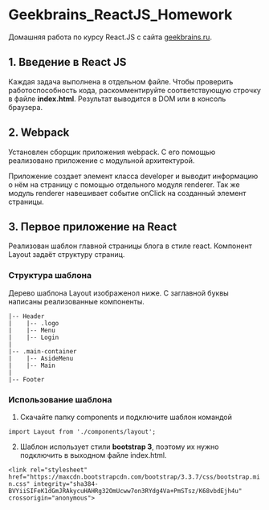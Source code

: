 # Geekbrains_ReactJS_Homework
Домашняя работа по курсу React.JS с сайта <a href="https://geekbrains.ru">geekbrains.ru</a>.

## 1. Введение в React JS

Каждая задача выполнена в отдельном файле. Чтобы проверить работоспособность кода, раскомментируйте соответствующую строчку в файле **index.html**. Результат выводится в DOM или в консоль браузера.

## 2. Webpack

Установлен сборщик приложения webpack. С его помощью реализовано приложение с модульной архитектурой.

Приложение создает элемент класса developer и выводит информацию о нём на страницу с помощью отдельного модуля renderer. Так же модуль renderer навешивает событие onClick на созданный элемент страницы. 

## 3. Первое приложение на React

Реализован шаблон главной страницы блога в стиле react. Компонент Layout задаёт структуру страниц.

### Структура шаблона
 Дерево шаблона Layout изображенол ниже. С заглавной буквы написаны реализованные компоненты.

    |-- Header
    |    |-- .logo
    |    |-- Menu
    |    |-- Login
    |
    |-- .main-container
    |    |-- AsideMenu
    |    |-- Main
    |
    |-- Footer

### Использование шаблона
1. Скачайте папку components и подключите шаблон командой

 `import Layout from './components/layout';`

2. Шаблон использует стили **bootstrap 3**, поэтому их нужно подключить в выходном файле index.html.

`<link rel="stylesheet" href="https://maxcdn.bootstrapcdn.com/bootstrap/3.3.7/css/bootstrap.min.css" integrity="sha384-BVYiiSIFeK1dGmJRAkycuHAHRg32OmUcww7on3RYdg4Va+PmSTsz/K68vbdEjh4u" crossorigin="anonymous">`  